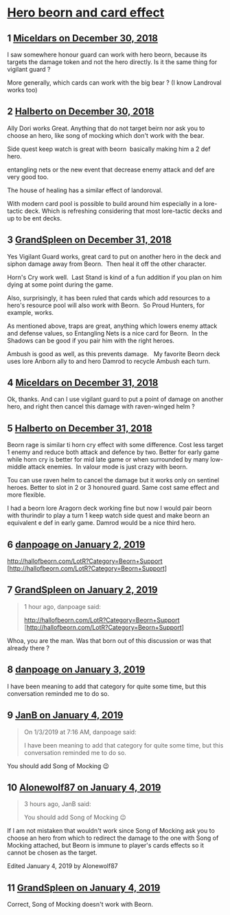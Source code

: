 # [Hero beorn and card effect](https://community.fantasyflightgames.com/topic/288486-hero-beorn-and-card-effect/)

## 1 [Miceldars on December 30, 2018](https://community.fantasyflightgames.com/topic/288486-hero-beorn-and-card-effect/?do=findComment&comment=3578438)

I saw somewhere honour guard can work with hero beorn, because its targets the damage token and not the hero directly. Is it the same thing for vigilant guard ?

More generally, which cards can work with the big bear ? (I know Landroval works too)

## 2 [Halberto on December 30, 2018](https://community.fantasyflightgames.com/topic/288486-hero-beorn-and-card-effect/?do=findComment&comment=3578507)

Ally Dori works Great. Anything that do not target beirn nor ask you to choose an hero, like song of mocking which don't work with the bear. 

Side quest keep watch is great with beorn  basically making him a 2 def hero. 

entangling nets or the new event that decrease enemy attack and def are very good too. 

The house of healing has a similar effect of landoroval.  

With modern card pool is possible to build around him especially in a lore-tactic deck. Which is refreshing considering that most lore-tactic decks and up to be ent decks.

## 3 [GrandSpleen on December 31, 2018](https://community.fantasyflightgames.com/topic/288486-hero-beorn-and-card-effect/?do=findComment&comment=3578528)

Yes Vigilant Guard works, great card to put on another hero in the deck and siphon damage away from Beorn.  Then heal it off the other character.  

Horn's Cry work well.  Last Stand is kind of a fun addition if you plan on him dying at some point during the game. 

Also, surprisingly, it has been ruled that cards which add resources to a hero's resource pool will also work with Beorn.  So Proud Hunters, for example, works.

As mentioned above, traps are great, anything which lowers enemy attack and defense values, so Entangling Nets is a nice card for Beorn.  In the Shadows can be good if you pair him with the right heroes.

Ambush is good as well, as this prevents damage.   My favorite Beorn deck uses lore Anborn ally to and hero Damrod to recycle Ambush each turn.

## 4 [Miceldars on December 31, 2018](https://community.fantasyflightgames.com/topic/288486-hero-beorn-and-card-effect/?do=findComment&comment=3578724)

Ok, thanks. And can I use vigilant guard to put a point of damage on another hero, and right then cancel this damage with raven-winged helm ?

## 5 [Halberto on December 31, 2018](https://community.fantasyflightgames.com/topic/288486-hero-beorn-and-card-effect/?do=findComment&comment=3578768)

Beorn rage is similar ti horn cry effect with some difference. Cost less target 1 enemy and reduce both attack and defence by two. Better for early game while horn cry is better for mid late game or when surrounded by many low-middle attack enemies.  In valour mode is just crazy with beorn.

Tou can use raven helm to cancel the damage but it works only on sentinel heroes. Better to slot in 2 or 3 honoured guard. Same cost same effect and more flexible. 

I had a beorn lore Aragorn deck working fine but now I would pair beorn with thurindir to play a turn 1 keep watch side quest and make beorn an equivalent e def in early game. Damrod would be a nice third hero.

## 6 [danpoage on January 2, 2019](https://community.fantasyflightgames.com/topic/288486-hero-beorn-and-card-effect/?do=findComment&comment=3579732)

http://hallofbeorn.com/LotR?Category=Beorn+Support [http://hallofbeorn.com/LotR?Category=Beorn+Support]
 

## 7 [GrandSpleen on January 2, 2019](https://community.fantasyflightgames.com/topic/288486-hero-beorn-and-card-effect/?do=findComment&comment=3579775)

> 1 hour ago, danpoage said:
> 
> http://hallofbeorn.com/LotR?Category=Beorn+Support [http://hallofbeorn.com/LotR?Category=Beorn+Support]
>  

Whoa, you are the man. Was that born out of this discussion or was that already there ?

## 8 [danpoage on January 3, 2019](https://community.fantasyflightgames.com/topic/288486-hero-beorn-and-card-effect/?do=findComment&comment=3580677)

I have been meaning to add that category for quite some time, but this conversation reminded me to do so.

## 9 [JanB on January 4, 2019](https://community.fantasyflightgames.com/topic/288486-hero-beorn-and-card-effect/?do=findComment&comment=3581439)

> On 1/3/2019 at 7:16 AM, danpoage said:
> 
> I have been meaning to add that category for quite some time, but this conversation reminded me to do so.

You should add Song of Mocking 😉

## 10 [Alonewolf87 on January 4, 2019](https://community.fantasyflightgames.com/topic/288486-hero-beorn-and-card-effect/?do=findComment&comment=3581525)

> 3 hours ago, JanB said:
> 
> You should add Song of Mocking 😉

If I am not mistaken that wouldn't work since Song of Mocking ask you to choose an hero from which to redirect the damage to the one with Song of Mocking attached, but Beorn is immune to player's cards effects so it cannot be chosen as the target.

Edited January 4, 2019 by Alonewolf87

## 11 [GrandSpleen on January 4, 2019](https://community.fantasyflightgames.com/topic/288486-hero-beorn-and-card-effect/?do=findComment&comment=3581662)

Correct, Song of Mocking doesn't work with Beorn.

